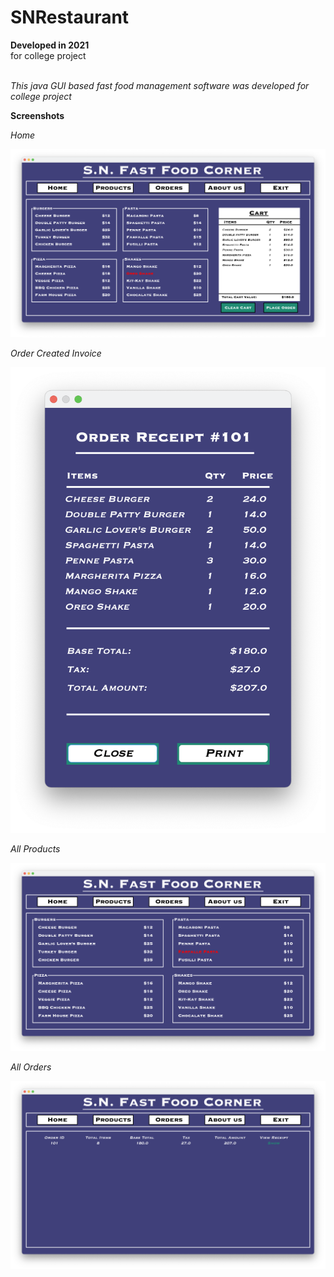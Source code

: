 # SNRestaurant

**Developed in 2021** <br />
for college project <br /><br />

*This java GUI based fast food management software was developed for college project*<br />

**Screenshots**

_Home_<br />

![Homepage](https://github.com/sahilachhava/SNRestaurant/blob/main/screenshots/home.png)<br />

_Order Created Invoice_<br />

![Homepage](https://github.com/sahilachhava/SNRestaurant/blob/main/screenshots/invoice.png)<br />

_All Products_<br />

![Homepage](https://github.com/sahilachhava/SNRestaurant/blob/main/screenshots/products.png)<br />

_All Orders_<br />

![Homepage](https://github.com/sahilachhava/SNRestaurant/blob/main/screenshots/orders.png)<br />
